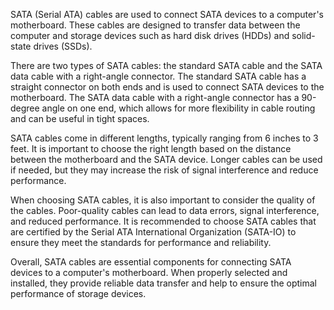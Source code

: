 SATA (Serial ATA) cables are used to connect SATA devices to a computer's motherboard. These cables are designed to transfer data between the computer and storage devices such as hard disk drives (HDDs) and solid-state drives (SSDs).

There are two types of SATA cables: the standard SATA cable and the SATA data cable with a right-angle connector. The standard SATA cable has a straight connector on both ends and is used to connect SATA devices to the motherboard. The SATA data cable with a right-angle connector has a 90-degree angle on one end, which allows for more flexibility in cable routing and can be useful in tight spaces.

SATA cables come in different lengths, typically ranging from 6 inches to 3 feet. It is important to choose the right length based on the distance between the motherboard and the SATA device. Longer cables can be used if needed, but they may increase the risk of signal interference and reduce performance.

When choosing SATA cables, it is also important to consider the quality of the cables. Poor-quality cables can lead to data errors, signal interference, and reduced performance. It is recommended to choose SATA cables that are certified by the Serial ATA International Organization (SATA-IO) to ensure they meet the standards for performance and reliability.

Overall, SATA cables are essential components for connecting SATA devices to a computer's motherboard. When properly selected and installed, they provide reliable data transfer and help to ensure the optimal performance of storage devices.